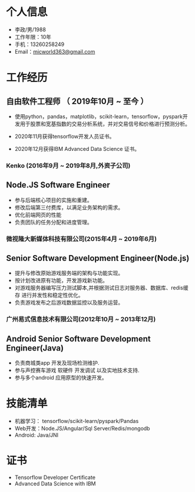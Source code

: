 
# 个人信息
 - 李政/男/1988 
 - 工作年限：10年
 - 手机：13260258249
 - Email：micworld363@gmail.com

# 工作经历

## 自由软件工程师 （ 2019年10月 ~ 至今 ）
- 使用python，pandas，matplotlib，scikit-learn，tensorflow，pyspark开发用于股票和宽基指数的交易分析系统，并对交易信号和价格进行预测分析。

- 2020年11月获得tensorflow开发人员证书。

- 2020年12月获得IBM Advanced Data Science 证书。

### Kenko (2016年9月 ~ 2019年8月,外资子公司)
## Node.JS Software Engineer
- 参与后端核心项目的实施和重建。
- 修改后端第三付费库，以满足业务架构的需求。
- 优化前端网页的性能
- 负责团队的任务分配和进度管理。


### 微视隆大新媒体科技有限公司(2015年4月 ~ 2019年6月)
## Senior Software Development Engineer(Node.js)
- 提升与修改原始游戏服务端的架构与功能实现。
- 按计划改进原有功能，开发游戏新功能。
- 对游戏服务器编写压力测试脚本,并根据测试日志对服务器、数据库、redis缓存 进行并发性和稳定性优化。
- 负责游戏发布之后游戏数据监控以及服务运营。


### 广州易式信息技术有限公司(2012年10月 ~ 2013年12月)
## Android Senior Software Development Engineer(Java)
-  负责商城类app 开发及现场检测维护.
-  参与声控赛车游戏 软硬件 开发调试 以及实地技术支持.
-  参与多个android 应用原型的快速开发。

# 技能清单
- 机器学习： tensorflow/scikit-learn/pyspark/Pandas
- Web开发：Node.JS/Angular/Sql Server/Redis/mongodb
- Android: Java/JNI

# 证书
- Tensorflow Developer Certificate
- Advanced Data Science with IBM 